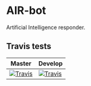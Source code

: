 # AIR-bot
Artificial Intelligence  responder.

Travis tests
---
Master | Develop
--- | ---
[![Travis](https://img.shields.io/travis/Lazerbeak12345/AIR-bot.svg)]() | [![Travis](https://img.shields.io/travis/Lazerbeak12345/AIR-bot/develop.svg)]()

